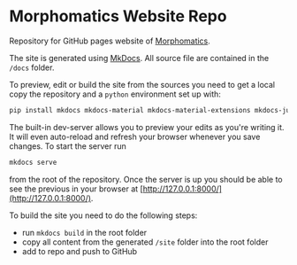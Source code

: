 # Morphomatics Website Repo

Repository for GitHub pages website of [Morphomatics](https://morphomatics.github.io).

The site is generated using [MkDocs](https://www.mkdocs.org/).
All source file are contained in the `/docs` folder.

To preview, edit or build the site from the sources you need to get a local copy the repository and a `python` environment set up with:
```bash
pip install mkdocs mkdocs-material mkdocs-material-extensions mkdocs-jupyter
```

The built-in dev-server allows you to preview your edits as you're writing it. It will even auto-reload and refresh your browser whenever you save changes. To start the server run
```bash
mkdocs serve
```
from the root of the repository. Once the server is up you should be able to see the previous in your browser at [http://127.0.0.1:8000/](http://127.0.0.1:8000/).

To build the site you need to do the following steps:
* run `mkdocs build` in the root folder
* copy all content from the generated `/site` folder into the root folder
* add to repo and push to GitHub
